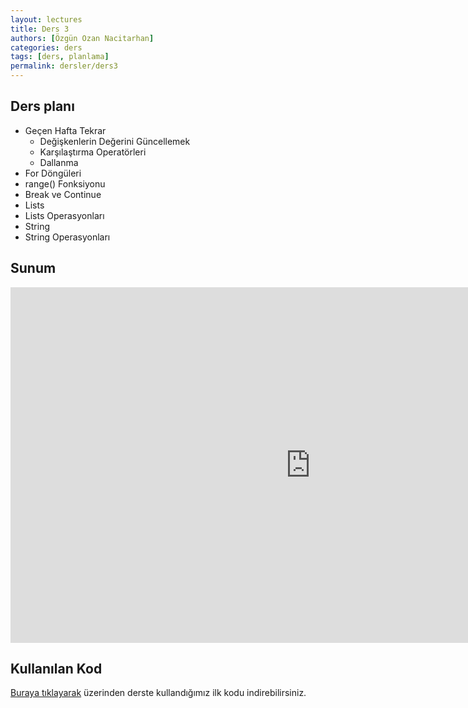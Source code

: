 ```yaml
---
layout: lectures
title: Ders 3
authors: [Özgün Ozan Nacitarhan]
categories: ders
tags: [ders, planlama]
permalink: dersler/ders3
---
```


## Ders planı
- Geçen Hafta Tekrar
	- Değişkenlerin Değerini Güncellemek
	- Karşılaştırma Operatörleri
	- Dallanma
- For Döngüleri
- range() Fonksiyonu
- Break ve Continue
- Lists
- Lists Operasyonları
- String
- String Operasyonları

## Sunum
<iframe src="https://docs.google.com/presentation/d/e/2PACX-1vQayXrSaxMiBujNSD8yXdaV07p4lrgaYffCxH6q-CBKQuYCLOHCLvsZiCJ3RkJwDvMVNTEWwf2f8twV/embed?start=false&loop=false&delayms=3000" frameborder="0" width="960" height="569" allowfullscreen="true" mozallowfullscreen="true" webkitallowfullscreen="true"></iframe>


## Kullanılan Kod
[Buraya tıklayarak](https://drive.google.com/file/d/10Tz-iC-WGPy6JZ22RrdAg1TBbBUCL_Q-/view?usp=sharing) üzerinden 
derste kullandığımız ilk kodu indirebilirsiniz.
